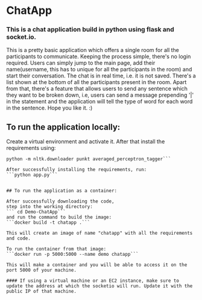 # ChatApp
### This is a chat application build in python using flask and socket.io. 

This is a pretty basic application which offers a single room for all the participants to communicate. Keeping the process simple, there's no login required. Users can simply jump to the main page, add their name(username, this has to unique for all the participants in the room) and start their conversation. The chat is in real time, i.e. it is not saved. There's a list shown at the bottom of all the participants present in the room. Apart from that, there's a feature that allows users to send any sentence which they want to be broken down, i.e, users can send a message prepending '|' in the statement and the application will tell the type of word for each word in the sentence. Hope you like it. :)

## To run the application locally:
Create a virtual environment and activate it. After that install the requirements using:
```pip install -r requirements.txt
python -m nltk.downloader punkt averaged_perceptron_tagger```

After successfully installing the requirements, run:
```python app.py```


## To run the application as a container:

After successfully downloading the code,
step into the working directory:
``` cd Demo-ChatApp```
and run the command to build the image:
```docker build -t chatapp .``` 

This will create an image of name "chatapp" with all the requirements and code.

To run the container from that image:
```docker run -p 5000:5000 --name demo chatapp```

This will make a container and you will be able to access it on the port 5000 of your machine.

#### If using a virtual machine or an EC2 instance, make sure to update the address at which the socketio will run. Update it with the public IP of that machine.
